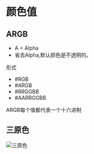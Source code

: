# 颜色值

## ARGB  
- A = Alpha
- 省去Alpha,默认颜色是不透明的。

形式 
- #RGB
- #ARGB
- #RRGGBB 
- #AARRGGBB 

ARGB每个值都代表一个十六进制  

## 三原色
![三原色](https://github.com/YingVickyCao/YingVickyCao.github.io/blob/master/img/android/resources/three_origin_color.png)